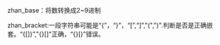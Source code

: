 zhan_base：将数转换成2~9进制

zhan_bracket:一段字符串可能是“{”，“}”，“[”,“]”,"(",")".判断是否是正确嵌套。“{[]}”,"{}[]"正确，“{}[)”错误。

